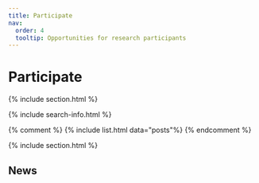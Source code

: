 ```yaml
---
title: Participate
nav:
  order: 4
  tooltip: Opportunities for research participants
---
```


# <i class="fas fa-feather-alt"></i>Participate

{% include section.html %}

{% include search-info.html %}

{% comment %}
{% include list.html data="posts"%}
{% endcomment %}

{% include section.html %}

## News
